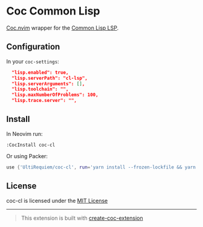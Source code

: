 # Coc Common Lisp

[Coc.nvim](https://github.com/neoclide/coc.nvim) wrapper for the [Common Lisp LSP](https://github.com/cxxxr/cl-lsp).

## Configuration

In your `coc-settings`:

```json
  "lisp.enabled": true,
  "lisp.serverPath": "cl-lsp",
  "lisp.serverArguments": [],
  "lisp.toolchain": "",
  "lisp.maxNumberOfProblems": 100,
  "lisp.trace.server": "",
```

## Install

In Neovim run:

`:CocInstall coc-cl`

Or using Packer:

```lua
use {'UltiRequiem/coc-cl', run='yarn install --frozen-lockfile && yarn build'}
```

## License

coc-cl is licensed under the [MIT License](./LICENSE)

---

> This extension is built with [create-coc-extension](https://github.com/fannheyward/create-coc-extension)
